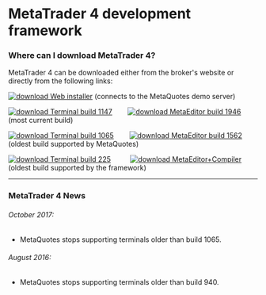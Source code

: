 
# MetaTrader 4 development framework


### Where can I download MetaTrader 4?
MetaTrader 4 can be downloaded either from the broker's website or directly from the following links:

[![download](https://user-images.githubusercontent.com/12749283/49292141-1eee6d00-f4b5-11e8-831c-4fc8d4324585.png) Web installer](http://www.rosasurfer.com/.mt4/mt4setup.metaquotes.2018.10.16.exe) (connects to the MetaQuotes demo server)

[![download](https://user-images.githubusercontent.com/12749283/49292141-1eee6d00-f4b5-11e8-831c-4fc8d4324585.png) Terminal build 1147](http://www.rosasurfer.com/.mt4/1147/terminal.exe) &nbsp;&nbsp;&nbsp;&nbsp;&nbsp;&nbsp; [![download](https://user-images.githubusercontent.com/12749283/49292141-1eee6d00-f4b5-11e8-831c-4fc8d4324585.png) MetaEditor build 1946](http://www.rosasurfer.com/.mt4/1147/metaeditor.exe) &nbsp;&nbsp;&nbsp; (most current build)

[![download](https://user-images.githubusercontent.com/12749283/49292141-1eee6d00-f4b5-11e8-831c-4fc8d4324585.png) Terminal build 1065](http://www.rosasurfer.com/.mt4/1065/terminal.exe) &nbsp;&nbsp;&nbsp;&nbsp;&nbsp;&nbsp; [![download](https://user-images.githubusercontent.com/12749283/49292141-1eee6d00-f4b5-11e8-831c-4fc8d4324585.png) MetaEditor build 1562](http://www.rosasurfer.com/.mt4/1065/metaeditor.exe) &nbsp;&nbsp;&nbsp; (oldest build supported by MetaQuotes)

[![download](https://user-images.githubusercontent.com/12749283/49292141-1eee6d00-f4b5-11e8-831c-4fc8d4324585.png) Terminal build 225](http://www.rosasurfer.com/.mt4/225/terminal.exe) &nbsp;&nbsp;&nbsp;&nbsp;&nbsp;&nbsp;&nbsp;&nbsp; [![download](https://user-images.githubusercontent.com/12749283/49292141-1eee6d00-f4b5-11e8-831c-4fc8d4324585.png) MetaEditor+Compiler](http://www.rosasurfer.com/.mt4/225/metaeditor-compiler.zip) &nbsp;&nbsp;&nbsp; (oldest build supported by the framework)

-----

### MetaTrader 4 News

###### October 2017:
- MetaQuotes stops supporting terminals older than build 1065.

###### August 2016:
- MetaQuotes stops supporting terminals older than build 940.
